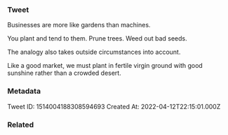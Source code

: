 ### Tweet
Businesses are more like gardens than machines.

You plant and tend to them. 
Prune trees. Weed out bad seeds.

The analogy also takes outside circumstances into account.

Like a good market, we must plant in fertile virgin ground with good sunshine rather than a crowded desert.

### Metadata
Tweet ID: 1514004188308594693
Created At: 2022-04-12T22:15:01.000Z

### Related

